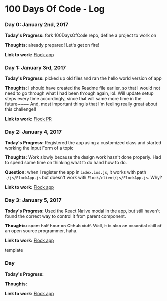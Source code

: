 # 100 Days Of Code - Log

### Day 0: January 2nd, 2017

**Today's Progress:** fork 100DaysOfCode repo, define a project to work on

**Thoughts:** already prepared! Let's get on fire!

**Link to work:** [Flock app](https://github.com/shelly64/Flock)

### Day 1: January 3rd, 2017

**Today's Progress:** picked up old files and ran the hello world version of app

**Thoughts:** I should have created the Readme file earlier, so that I would not need to go through what I had been through again, lol. Will update setup steps every time accordingly, since that will same more time in the future~~~~
And, most important thing is that I'm feeling really great about this challenge!!

**Link to work:** [Flock PR](https://github.com/cjqhenry14/Flock/pull/5)

### Day 2: January 4, 2017

**Today's Progress:** Registered the app using a customized class and started working the Input Form of a topic

**Thoughts:** Work slowly because the design work hasn't done properly. Had to spend some time on thinking what to do hand how to do.

**Question:** when I register the app in `index.ios.js`, it works with path `./js/FlockApp.js` but doesn't work with `Flock/client/js/FlockApp.js`. Why?

**Link to work:** [Flock app](https://github.com/shelly64/Flock)

### Day 3: January 5, 2017

**Today's Progress:** Used the React Native modal in the app, but still haven't found the correct way to control it from parent component.

**Thoughts:** spent half hour on Github stuff. Well, it is also an essential skill of an open source programmer, haha.

**Link to work:** [Flock app](https://github.com/shelly64/Flock)


template
### Day

**Today's Progress:**

**Thoughts:**

**Link to work:** [Flock app](https://github.com/shelly64/Flock)
